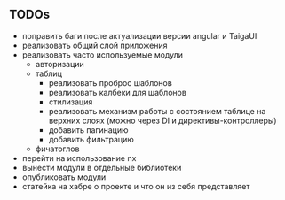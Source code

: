 ## TODOs
- поправить баги после актуализации версии angular и TaigaUI
- реализовать общий слой приложения
- реализовать часто используемые модули
  - авторизации
  - таблиц
    - реализовать проброс шаблонов 
    - реализовать калбеки для шаблонов
    - стилизация
    - реализовать механизм работы с состоянием таблице на верхних слоях (можно через DI и директивы-контроллеры)
    - добавить пагинацию
    - добавить фильтрацию
  - фичатоглов
- перейти на использование nx
- вынести модули в отдельные библиотеки
- опубликовать модули
- статейка на хабре о проекте и что он из себя представляет
